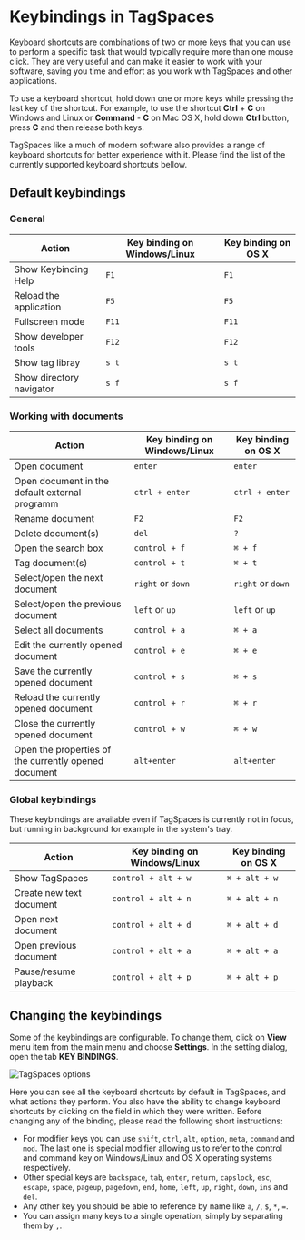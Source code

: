 # Keybindings in TagSpaces

Keyboard shortcuts are combinations of two or more keys that you can use to perform a specific task that would typically require more than one mouse click. They are very useful and can make it easier to work with your software, saving you time and effort as you work with TagSpaces and other applications.

To use a keyboard shortcut, hold down one or more keys while pressing the last key of the shortcut. For example, to use the shortcut **Ctrl** + **C** on Windows and Linux or **Command** - **C** on Mac OS X, hold down **Ctrl** button, press **C** and then release both keys.

TagSpaces like a much of modern software also provides a range of keyboard shortcuts for better experience with it. Please find the list of the currently supported keyboard shortcuts bellow.

## Default keybindings

### General

| Action | Key binding on Windows/Linux | Key binding on OS X |
| -- | -- | -- |
| Show Keybinding Help | `F1` | `F1` |
| Reload the application | `F5` | `F5` |
| Fullscreen mode | `F11` | `F11` |
| Show developer tools | `F12` | `F12` |
| Show tag libray | `s t` | `s t` |
| Show directory navigator | `s f` | `s f` |


### Working with documents

| Action | Key binding on Windows/Linux | Key binding on OS X |
| -- | -- | -- |
| Open document | `enter` | `enter` |
| Open document in the default external programm | `ctrl + enter` | `ctrl + enter` |
| Rename document | `F2` | `F2` |
| Delete document(s) | `del` | `?` |
| Open the search box | `control + f` | `⌘ + f` |
| Tag document(s) | `control + t` | `⌘ + t` |
| Select/open the next document | `right` or `down` | `right` or `down`  |
| Select/open the previous document | `left` or `up` | `left` or `up`  |
| Select all documents | `control + a` | `⌘ + a` |
| Edit the currently opened document | `control + e` | `⌘ + e` |
| Save the currently opened document | `control + s` | `⌘ + s` |
| Reload the currently opened document | `control + r` | `⌘ + r` |
| Close the currently opened document | `control + w` | `⌘ + w` |
| Open the properties of the currently opened document | `alt+enter` | `alt+enter` |

### Global keybindings
These keybindings are available even if TagSpaces is currently not in focus, but running in background for example in the system's tray.

| Action | Key binding on Windows/Linux | Key binding on OS X |
| -- | -- | -- |
| Show TagSpaces | `control + alt + w` | `⌘ + alt + w` |
| Create new text document | `control + alt + n` | `⌘ + alt + n` |
| Open next document | `control + alt + d` | `⌘ + alt + d` |
| Open previous document | `control + alt + a` | `⌘ + alt + a` |
| Pause/resume playback | `control + alt + p` | `⌘ + alt + p` |


## Changing the keybindings

Some of the keybindings are configurable. To change them, click on **View** menu item from the main menu and choose **Settings**. In the setting dialog, open the tab **KEY BINDINGS**.

![TagSpaces options](/media/tagspaces-key-bindings.png)

Here you can see all the keyboard shortcuts by default in TagSpaces, and what actions they perform. You also have the ability to change keyboard shortcuts by clicking on the field in which they were written. Before changing any of the binding, please read the following short instructions:

* For modifier keys you can use `shift`, `ctrl`, `alt`, `option`, `meta`, `command` and `mod`. The last one is special modifier allowing us to refer to the control and command key on Windows/Linux and OS X operating systems respectively.
* Other special keys are `backspace`, `tab`, `enter`, `return`, `capslock`, `esc`, `escape`, `space`, `pageup`, `pagedown`, `end`, `home`, `left`, `up`, `right`, `down`, `ins` and `del`.
* Any other key you should be able to reference by name like `a`, `/`, `$`, `*`, `=`.
* You can assign many keys to a single operation, simply by separating them by `,`.



